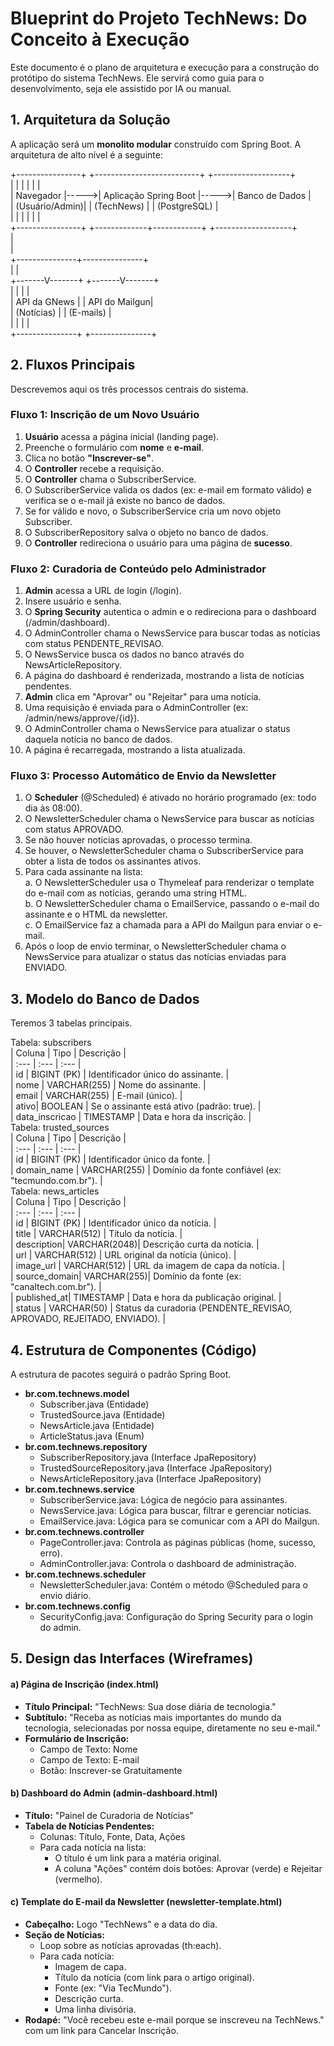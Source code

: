 # **Blueprint do Projeto TechNews: Do Conceito à Execução**

Este documento é o plano de arquitetura e execução para a construção do protótipo do sistema TechNews. Ele servirá como guia para o desenvolvimento, seja ele assistido por IA ou manual.

## **1\. Arquitetura da Solução**

A aplicação será um **monolito modular** construído com Spring Boot. A arquitetura de alto nível é a seguinte:

\+----------------+      \+--------------------------+      \+-------------------+  
|                |      |                          |      |                   |  
|   Navegador    |-----\>|   Aplicação Spring Boot  |-----\>|   Banco de Dados  |  
| (Usuário/Admin)|      |        (TechNews)        |      |    (PostgreSQL)   |  
|                |      |                          |      |                   |  
\+----------------+      \+-------------+------------+      \+-------------------+  
                                      |  
                                      |  
                      \+---------------+---------------+  
                      |                               |  
              \+-------V-------+               \+-------V-------+  
              |               |               |               |  
              | API da GNews  |               | API do Mailgun|  
              | (Notícias)     |               | (E-mails)     |  
              |               |               |               |  
              \+---------------+               \+---------------+

## **2\. Fluxos Principais**

Descrevemos aqui os três processos centrais do sistema.

### **Fluxo 1: Inscrição de um Novo Usuário**

1. **Usuário** acessa a página inicial (landing page).  
2. Preenche o formulário com **nome** e **e-mail**.  
3. Clica no botão **"Inscrever-se"**.  
4. O **Controller** recebe a requisição.  
5. O **Controller** chama o SubscriberService.  
6. O SubscriberService valida os dados (ex: e-mail em formato válido) e verifica se o e-mail já existe no banco de dados.  
7. Se for válido e novo, o SubscriberService cria um novo objeto Subscriber.  
8. O SubscriberRepository salva o objeto no banco de dados.  
9. O **Controller** redireciona o usuário para uma página de **sucesso**.

### **Fluxo 2: Curadoria de Conteúdo pelo Administrador**

1. **Admin** acessa a URL de login (/login).  
2. Insere usuário e senha.  
3. O **Spring Security** autentica o admin e o redireciona para o dashboard (/admin/dashboard).  
4. O AdminController chama o NewsService para buscar todas as notícias com status PENDENTE\_REVISAO.  
5. O NewsService busca os dados no banco através do NewsArticleRepository.  
6. A página do dashboard é renderizada, mostrando a lista de notícias pendentes.  
7. **Admin** clica em "Aprovar" ou "Rejeitar" para uma notícia.  
8. Uma requisição é enviada para o AdminController (ex: /admin/news/approve/{id}).  
9. O AdminController chama o NewsService para atualizar o status daquela notícia no banco de dados.  
10. A página é recarregada, mostrando a lista atualizada.

### **Fluxo 3: Processo Automático de Envio da Newsletter**

1. O **Scheduler** (@Scheduled) é ativado no horário programado (ex: todo dia às 08:00).  
2. O NewsletterScheduler chama o NewsService para buscar as notícias com status APROVADO.  
3. Se não houver notícias aprovadas, o processo termina.  
4. Se houver, o NewsletterScheduler chama o SubscriberService para obter a lista de todos os assinantes ativos.  
5. Para cada assinante na lista:  
   a. O NewsletterScheduler usa o Thymeleaf para renderizar o template do e-mail com as notícias, gerando uma string HTML.  
   b. O NewsletterScheduler chama o EmailService, passando o e-mail do assinante e o HTML da newsletter.  
   c. O EmailService faz a chamada para a API do Mailgun para enviar o e-mail.  
6. Após o loop de envio terminar, o NewsletterScheduler chama o NewsService para atualizar o status das notícias enviadas para ENVIADO.

## **3\. Modelo do Banco de Dados**

Teremos 3 tabelas principais.

Tabela: subscribers  
| Coluna | Tipo | Descrição |  
| :--- | :--- | :--- |  
| id | BIGINT (PK) | Identificador único do assinante. |  
| nome | VARCHAR(255) | Nome do assinante. |  
| email | VARCHAR(255) | E-mail (único). |  
| ativo| BOOLEAN | Se o assinante está ativo (padrão: true). |  
| data\_inscricao | TIMESTAMP | Data e hora da inscrição. |  
Tabela: trusted\_sources  
| Coluna | Tipo | Descrição |  
| :--- | :--- | :--- |  
| id | BIGINT (PK) | Identificador único da fonte. |  
| domain\_name | VARCHAR(255) | Domínio da fonte confiável (ex: "tecmundo.com.br"). |  
Tabela: news\_articles  
| Coluna | Tipo | Descrição |  
| :--- | :--- | :--- |  
| id | BIGINT (PK) | Identificador único da notícia. |  
| title | VARCHAR(512) | Título da notícia. |  
| description| VARCHAR(2048)| Descrição curta da notícia. |  
| url | VARCHAR(512) | URL original da notícia (único). |  
| image\_url | VARCHAR(512) | URL da imagem de capa da notícia. |  
| source\_domain| VARCHAR(255)| Domínio da fonte (ex: "canaltech.com.br"). |  
| published\_at| TIMESTAMP | Data e hora da publicação original. |  
| status | VARCHAR(50) | Status da curadoria (PENDENTE\_REVISAO, APROVADO, REJEITADO, ENVIADO). |

## **4\. Estrutura de Componentes (Código)**

A estrutura de pacotes seguirá o padrão Spring Boot.

* **br.com.technews.model**  
  * Subscriber.java (Entidade)  
  * TrustedSource.java (Entidade)  
  * NewsArticle.java (Entidade)  
  * ArticleStatus.java (Enum)  
* **br.com.technews.repository**  
  * SubscriberRepository.java (Interface JpaRepository)  
  * TrustedSourceRepository.java (Interface JpaRepository)  
  * NewsArticleRepository.java (Interface JpaRepository)  
* **br.com.technews.service**  
  * SubscriberService.java: Lógica de negócio para assinantes.  
  * NewsService.java: Lógica para buscar, filtrar e gerenciar notícias.  
  * EmailService.java: Lógica para se comunicar com a API do Mailgun.  
* **br.com.technews.controller**  
  * PageController.java: Controla as páginas públicas (home, sucesso, erro).  
  * AdminController.java: Controla o dashboard de administração.  
* **br.com.technews.scheduler**  
  * NewsletterScheduler.java: Contém o método @Scheduled para o envio diário.  
* **br.com.technews.config**  
  * SecurityConfig.java: Configuração do Spring Security para o login do admin.

## **5\. Design das Interfaces (Wireframes)**

#### **a) Página de Inscrição (index.html)**

* **Título Principal:** "TechNews: Sua dose diária de tecnologia."  
* **Subtítulo:** "Receba as notícias mais importantes do mundo da tecnologia, selecionadas por nossa equipe, diretamente no seu e-mail."  
* **Formulário de Inscrição:**  
  * Campo de Texto: Nome  
  * Campo de Texto: E-mail  
  * Botão: Inscrever-se Gratuitamente

#### **b) Dashboard do Admin (admin-dashboard.html)**

* **Título:** "Painel de Curadoria de Notícias"  
* **Tabela de Notícias Pendentes:**  
  * Colunas: Título, Fonte, Data, Ações  
  * Para cada notícia na lista:  
    * O título é um link para a matéria original.  
    * A coluna "Ações" contém dois botões: Aprovar (verde) e Rejeitar (vermelho).

#### **c) Template do E-mail da Newsletter (newsletter-template.html)**

* **Cabeçalho:** Logo "TechNews" e a data do dia.  
* **Seção de Notícias:**  
  * Loop sobre as notícias aprovadas (th:each).  
  * Para cada notícia:  
    * Imagem de capa.  
    * Título da notícia (com link para o artigo original).  
    * Fonte (ex: "Via TecMundo").  
    * Descrição curta.  
    * Uma linha divisória.  
* **Rodapé:** "Você recebeu este e-mail porque se inscreveu na TechNews." com um link para Cancelar Inscrição.